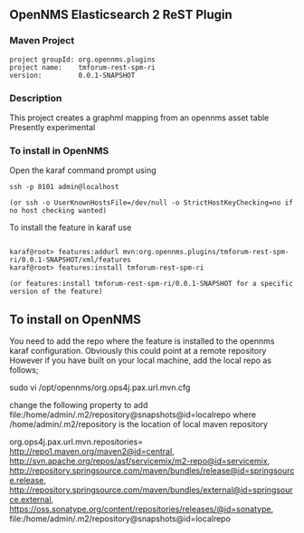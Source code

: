 ## OpenNMS Elasticsearch 2 ReST Plugin

### Maven Project
~~~~
project groupId: org.opennms.plugins
project name:    tmforum-rest-spm-ri
version:         0.0.1-SNAPSHOT
~~~~

### Description

This project creates a graphml mapping from an opennms asset table
Presently experimental

### To install in OpenNMS 

Open the karaf command prompt using
~~~~
ssh -p 8101 admin@localhost

(or ssh -o UserKnownHostsFile=/dev/null -o StrictHostKeyChecking=no if no host checking wanted)
~~~~

To install the feature in karaf use

~~~~

karaf@root> features:addurl mvn:org.opennms.plugins/tmforum-rest-spm-ri/0.0.1-SNAPSHOT/xml/features
karaf@root> features:install tmforum-rest-spm-ri

(or features:install tmforum-rest-spm-ri/0.0.1-SNAPSHOT for a specific version of the feature)
~~~~

To install on OpenNMS
---------------------
You need to add the repo where the feature is installed to the opennms karaf configuration.
Obviously this could point at a remote repository
However if you have built on your local machine, add the local repo as follows;

sudo vi /opt/opennms/org.ops4j.pax.url.mvn.cfg

change the following property to add file:/home/admin/.m2/repository@snapshots@id=localrepo 
where /home/admin/.m2/repository is the location of local maven repository

org.ops4j.pax.url.mvn.repositories= \
    http://repo1.maven.org/maven2@id=central, \
    http://svn.apache.org/repos/asf/servicemix/m2-repo@id=servicemix, \
    http://repository.springsource.com/maven/bundles/release@id=springsource.release, \
    http://repository.springsource.com/maven/bundles/external@id=springsource.external, \
    https://oss.sonatype.org/content/repositories/releases/@id=sonatype, \
    file:/home/admin/.m2/repository@snapshots@id=localrepo

